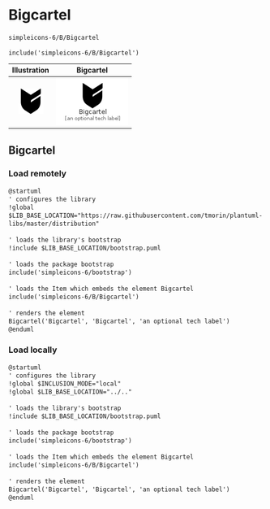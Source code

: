 # Bigcartel


```text
simpleicons-6/B/Bigcartel
```

```text
include('simpleicons-6/B/Bigcartel')
```



| Illustration | Bigcartel |
| :---: | :---: |
| ![illustration for Illustration](../../simpleicons-6/B/Bigcartel.png) | ![illustration for Bigcartel](../../simpleicons-6/B/Bigcartel.Local.png) |




## Bigcartel

### Load remotely
```plantuml
@startuml
' configures the library
!global $LIB_BASE_LOCATION="https://raw.githubusercontent.com/tmorin/plantuml-libs/master/distribution"

' loads the library's bootstrap
!include $LIB_BASE_LOCATION/bootstrap.puml

' loads the package bootstrap
include('simpleicons-6/bootstrap')

' loads the Item which embeds the element Bigcartel
include('simpleicons-6/B/Bigcartel')

' renders the element
Bigcartel('Bigcartel', 'Bigcartel', 'an optional tech label')
@enduml
```

### Load locally
```plantuml
@startuml
' configures the library
!global $INCLUSION_MODE="local"
!global $LIB_BASE_LOCATION="../.."

' loads the library's bootstrap
!include $LIB_BASE_LOCATION/bootstrap.puml

' loads the package bootstrap
include('simpleicons-6/bootstrap')

' loads the Item which embeds the element Bigcartel
include('simpleicons-6/B/Bigcartel')

' renders the element
Bigcartel('Bigcartel', 'Bigcartel', 'an optional tech label')
@enduml
```

